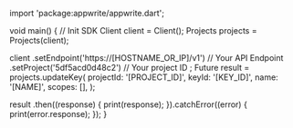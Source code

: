 import 'package:appwrite/appwrite.dart';

void main() { // Init SDK
  Client client = Client();
  Projects projects = Projects(client);

  client
    .setEndpoint('https://[HOSTNAME_OR_IP]/v1') // Your API Endpoint
    .setProject('5df5acd0d48c2') // Your project ID
  ;
  Future result = projects.updateKey(
    projectId: '[PROJECT_ID]',
    keyId: '[KEY_ID]',
    name: '[NAME]',
    scopes: [],
  );

  result
    .then((response) {
      print(response);
    }).catchError((error) {
      print(error.response);
  });
}
